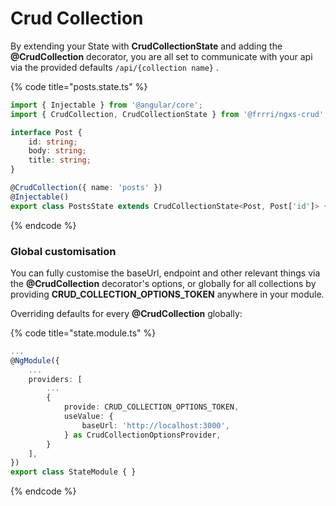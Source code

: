 # Crud Collection

By extending your State with **CrudCollectionState** and adding the **@CrudCollection** decorator, you are all set to communicate with your api via the provided defaults `/api/{collection name}` .

{% code title="posts.state.ts" %}
```typescript
import { Injectable } from '@angular/core';
import { CrudCollection, CrudCollectionState } from '@frrri/ngxs-crud';

interface Post {
    id: string;
    body: string;
    title: string;
}

@CrudCollection({ name: 'posts' })
@Injectable()
export class PostsState extends CrudCollectionState<Post, Post['id']> { }

```
{% endcode %}

### Global customisation

You can fully customise the baseUrl, endpoint and other relevant things via the **@CrudCollection** decorator's options, or globally for all collections by providing **CRUD\_COLLECTION\_OPTIONS\_TOKEN** anywhere in your module.

Overriding defaults for every **@CrudCollection** globally:

{% code title="state.module.ts" %}
```typescript
...
@NgModule({
    ...
    providers: [
        ...
        {
            provide: CRUD_COLLECTION_OPTIONS_TOKEN,
            useValue: {
                baseUrl: 'http://localhost:3000',
            } as CrudCollectionOptionsProvider,
        }
    ],
})
export class StateModule { }
```
{% endcode %}

